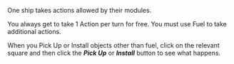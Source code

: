 One ship takes actions allowed by their modules.

You always get to take 1 Action per turn for free. You must use Fuel to take additional actions.

When you Pick Up or Install objects other than fuel, click on the relevant square and then click the ___Pick Up___ or ___Install___ button to see what happens.

